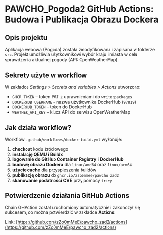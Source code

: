 # PAWCHO_Pogoda2 GitHub Actions: Budowa i Publikacja Obrazu Dockera

## Opis projektu

Aplikacja webowa (Pogoda) została zmodyfikowana i zapisana w folderze `src`. Projekt umożliwia użytkownikowi wybór kraju i miasta w celu sprawdzenia aktualnej pogody (API: OpenWeatherMap).

## Sekrety użyte w workflow

W zakładce *Settings > Secrets and variables > Actions* utworzono:

- `GHCR_TOKEN` – token PAT z uprawnieniami do `write:packages`
- `DOCKERHUB_USERNAME` – nazwa użytkownika DockerHub (`97819`)
- `DOCKERHUB_TOKEN` – token do DockerHub
- `WEATHER_API_KEY` – klucz API do serwisu OpenWeatherMap

## Jak działa workflow?

Workflow `.github/workflows/docker-build.yml` wykonuje:

1. **checkout** kodu źródłowego
2. **instalację QEMU i Buildx**
3. **logowanie do GitHub Container Registry** i **DockerHub**
4. **budowę obrazu Dockera** dla `linux/amd64` oraz `linux/arm64`
5. **użycie cache** dla przyspieszenia buildów
6. **publikację obrazu** do `ghcr.io/zzo0mmee/pawcho-zad2`
7. **skanowanie podatności CVE** przy pomocy `trivy`

## Potwierdzenie działania GitHub Actions

Chain GHAction został uruchomiony automatycznie i zakończył się sukcesem, co można potwierdzić w zakładce **Actions**:

Link: [https://github.com/zZo0mMeE/pawcho_zad2/actions](https://github.com/zZo0mMeE/pawcho_zad2/actions)
